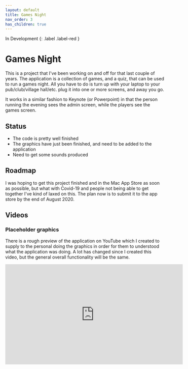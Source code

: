 ```yaml
---
layout: default
title: Games Night
nav_order: 3
has_children: true
---
```


In Development
{: .label .label-red }

# Games Night

This is a project that I've been working on and off for that last couple of years. The application is a collection of 
games, and a quiz, that can be used to run a games night. All you have to do is turn up with your laptop to your 
pub/club/village hall/etc. plug it into one or more screens, and away you go.

It works in a similar fashion to Keynote (or Powerpoint) in that the person running the evening sees the admin screen,
while the players see the games screen.

## Status
* The code is pretty well finished
* The graphics have just been finished, and need to be added to the application
* Need to get some sounds produced

## Roadmap
I was hoping to get this project finished and in the Mac App Store as soon as possible, but what with Covid-19 and people
not being able to get together I've kind of laxed on this. The plan now is to submit it to the app store by the end of
August 2020.

## Videos
### Placeholder graphics

There is a rough preview of the application on YouTube which I created to supply to the personal doing the graphics
in order for them to understood what the application was doing. A lot has changed since I created this video, but the
general overall functionality will be the same.

<div align="center">
    <iframe width="560" height="315" src="https://www.youtube.com/embed/vRbwjyoLWFk" frameborder="0" allow="accelerometer; autoplay; encrypted-media; gyroscope; picture-in-picture" allowfullscreen></iframe>
</div>


